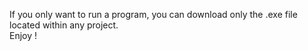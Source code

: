 If you only want to run a program, you can download only the .exe file located within any project.
<br>
Enjoy ! 
